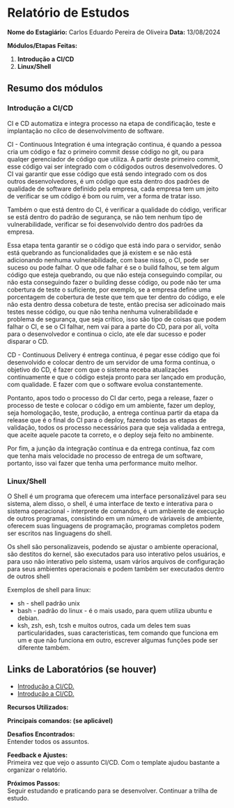 # Relatório de Estudos

**Nome do Estagiário:** Carlos Eduardo Pereira de Oliveira 
**Data:** 13/08/2024

**Módulos/Etapas Feitas:**  
1. **Introdução a CI/CD**
2. **Linux/Shell**



## Resumo dos módulos 

### **Introdução a CI/CD**

CI e CD automatiza e integra processo na etapa de condificação, teste e implantação no cilco de desenvolvimento de software.

CI - Continuous Integration é uma integração continua, é quando a pessoa cria um código e faz o primeiro commit desse código no git, ou para qualqer gerenciador de código que utiliza. A partir deste primeiro commit, esse código vai ser integrado com o códigodos outros desenvolvedores. O CI vai garantir que esse código que está sendo integrado com os dos outros desenvolvedores, é um código que esta dentro dos padrões de qualidade de software definido pela empresa, cada empresa tem um jeito de verificar se um código é bom ou ruim, ver a forma de tratar isso. 

Também o que está dentro do CI, é verificar a qualidade do código, verificar se está dentro do padrão de segurança, se não tem nenhum tipo de vulnerabilidade, verificar se foi desenvolvido dentro dos padrões da empresa. 

Essa etapa tenta garantir se o código que está indo para o servidor, senão está quebrando as funcionalidades que já existem e se não está adicionando nenhuma vulnerabilidade, com base nisso, o CI, pode ser suceso ou pode falhar. O que ode falhar é se o build falhou, se tem algum código que esteja quebrando, ou que não esteja conseguindo compilar, ou não esta conseguindo fazer o building desse código, ou pode não ter uma cobertura de teste o suficiente, por exemplo, se a empresa define uma porcentagem de cobertura de teste que tem que ter dentro do código, e ele não esta dentro dessa cobetura de teste, então precisa ser adicoinado mais testes nesse código, ou que não tenha nenhuma vulnerabilidade e problema de segurança, que seja crítico, isso são tipo de coisas que podem falhar o CI, e se o CI falhar, nem vai para a parte do CD, para por ali, volta para o desenvolvedor e continua o ciclo, ate ele dar sucesso e poder disparar o CD.

CD - Continuous Delivery é entrega contínua, é pegar esse código que foi desenvolvido e colocar dentro de um servidor de uma forma contínua, o objetivo do CD, é fazer com que o sistema receba atualizações continuamente e que o código esteja pronto para ser lançado em produção, com qualidade. E fazer com que o software evolua constantemente.

Pontanto, apos todo o processo do CI dar certo, pega a release, fazer o processo de teste e colocar o código em um ambiente, fazer um deploy, seja homologação, teste, produção, a entrega contínua partir da etapa da release que é o final do CI para o deploy, fazendo todas as etapas de validação, todos os processo necessários para que seja validada a entrega, que aceite aquele pacote ta correto, e o deploy seja feito no ambinente.

Por fim, a junção da integração contínua e da entrega contínua, faz com que tenha mais velocidade no processo de entrega de um software, portanto, isso vai fazer que tenha uma performance muito melhor.

### **Linux/Shell**

O Shell é um programa que oferecem uma interface personalizável para seu sistema, alem disso, o shell, é uma interface de texto e interativa para o sistema operacional - interprete de comandos, é um ambiente de execução de outros programas, consistindo em um número de váriaveis de ambiente, oferecem suas linguagens de programação, programas completos podem ser escritos nas linguagens do shell.

Os shell são personalizaveis, podendo se ajustar o ambiente operacional, são destitos do kernel, são executados para uso interativo pelos usuários, e para uso não interativo pelo sistema, usam vários arquivos de configuração para seus ambientes operacionais e podem também ser executados dentro de outros shell

Exemplos de shell para linux: 

- sh - shell padrão unix
- bash - padrão do linux - é o mais usado, para quem utiliza ubuntu e debian.
- ksh, zsh, esh, tcsh e muitos outros, cada um deles tem suas particularidades, suas caracteristicas, tem comando que funciona em um e que não funciona em outro, escrever algumas funções pode ser diferente também.


## Links de Laboratórios (se houver)
- [Introdução a CI/CD.](https://www.youtube.com/watch?v=TnOnlpHGxJE)
- [Introdução a CI/CD.](https://www.youtube.com/watch?v=TKwXC5qSjkE)


**Recursos Utilizados:**  


**Principais comandos: (se aplicável)**  


**Desafios Encontrados:**  
Entender todos os assuntos.

**Feedback e Ajustes:**  
Primeira vez que vejo o assunto CI/CD.
Com o template ajudou bastante a organizar o relatório.

**Próximos Passos:**  
Seguir estudando e praticando para se desenvolver.
Continuar a trilha de estudo.